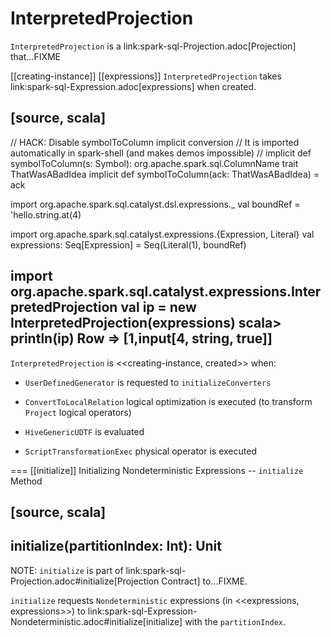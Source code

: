 # InterpretedProjection

`InterpretedProjection` is a link:spark-sql-Projection.adoc[Projection] that...FIXME

[[creating-instance]]
[[expressions]]
`InterpretedProjection` takes link:spark-sql-Expression.adoc[expressions] when created.

[source, scala]
----
// HACK: Disable symbolToColumn implicit conversion
// It is imported automatically in spark-shell (and makes demos impossible)
// implicit def symbolToColumn(s: Symbol): org.apache.spark.sql.ColumnName
trait ThatWasABadIdea
implicit def symbolToColumn(ack: ThatWasABadIdea) = ack

import org.apache.spark.sql.catalyst.dsl.expressions._
val boundRef = 'hello.string.at(4)

import org.apache.spark.sql.catalyst.expressions.{Expression, Literal}
val expressions: Seq[Expression] = Seq(Literal(1), boundRef)

import org.apache.spark.sql.catalyst.expressions.InterpretedProjection
val ip = new InterpretedProjection(expressions)
scala> println(ip)
Row => [1,input[4, string, true]]
----

`InterpretedProjection` is <<creating-instance, created>> when:

* `UserDefinedGenerator` is requested to `initializeConverters`

* `ConvertToLocalRelation` logical optimization is executed (to transform `Project` logical operators)

* `HiveGenericUDTF` is evaluated

* `ScriptTransformationExec` physical operator is executed

=== [[initialize]] Initializing Nondeterministic Expressions -- `initialize` Method

[source, scala]
----
initialize(partitionIndex: Int): Unit
----

NOTE: `initialize` is part of link:spark-sql-Projection.adoc#initialize[Projection Contract] to...FIXME.

`initialize` requests `Nondeterministic` expressions (in <<expressions, expressions>>) to link:spark-sql-Expression-Nondeterministic.adoc#initialize[initialize] with the `partitionIndex`.
